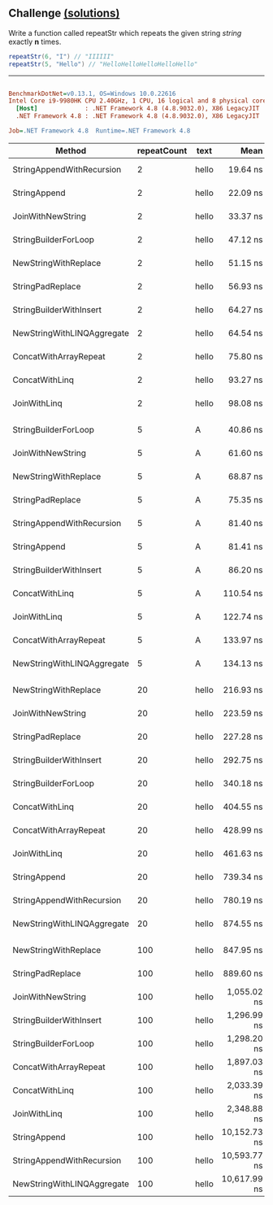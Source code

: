 ## Challenge [(solutions)](https://github.com/kvarcas91/Codewars-Solutions-and-Benchmarks/blob/master/Bench/Kata8/StringRepeat.cs)

Write a function called repeatStr which repeats the given string *string* exactly **n** times.

```c#
repeatStr(6, "I") // "IIIIII"
repeatStr(5, "Hello") // "HelloHelloHelloHelloHello"
```
---

``` ini

BenchmarkDotNet=v0.13.1, OS=Windows 10.0.22616
Intel Core i9-9980HK CPU 2.40GHz, 1 CPU, 16 logical and 8 physical cores
  [Host]             : .NET Framework 4.8 (4.8.9032.0), X86 LegacyJIT
  .NET Framework 4.8 : .NET Framework 4.8 (4.8.9032.0), X86 LegacyJIT

Job=.NET Framework 4.8  Runtime=.NET Framework 4.8  

```


|                     Method | repeatCount |  text |         Mean |     Error |    StdDev |       Median | Ratio | RatioSD |   Gen 0 |  Gen 1 | Allocated |
|--------------------------- |------------ |------ |-------------:|----------:|----------:|-------------:|------:|--------:|--------:|-------:|----------:|
|  StringAppendWithRecursion |           2 | hello |     19.64 ns |  0.411 ns |  0.384 ns |     19.69 ns |  0.42 |    0.01 |  0.0069 |      - |      36 B |
|               StringAppend |           2 | hello |     22.09 ns |  0.340 ns |  0.318 ns |     22.17 ns |  0.47 |    0.01 |  0.0069 |      - |      36 B |
|          JoinWithNewString |           2 | hello |     33.37 ns |  0.732 ns |  1.049 ns |     33.36 ns |  0.71 |    0.02 |  0.0114 |      - |      60 B |
|       StringBuilderForLoop |           2 | hello |     47.12 ns |  0.270 ns |  0.252 ns |     47.22 ns |  1.00 |    0.00 |  0.0206 |      - |     108 B |
|       NewStringWithReplace |           2 | hello |     51.15 ns |  0.862 ns |  0.807 ns |     50.81 ns |  1.09 |    0.02 |  0.0137 |      - |      72 B |
|           StringPadReplace |           2 | hello |     56.93 ns |  1.131 ns |  1.058 ns |     56.74 ns |  1.21 |    0.02 |  0.0107 |      - |      56 B |
|    StringBuilderWithInsert |           2 | hello |     64.27 ns |  0.580 ns |  0.542 ns |     64.08 ns |  1.36 |    0.01 |  0.0182 |      - |      96 B |
| NewStringWithLINQAggregate |           2 | hello |     64.54 ns |  1.290 ns |  1.267 ns |     64.69 ns |  1.37 |    0.03 |  0.0236 |      - |     124 B |
|      ConcatWithArrayRepeat |           2 | hello |     75.80 ns |  0.638 ns |  0.566 ns |     75.71 ns |  1.61 |    0.01 |  0.0244 |      - |     128 B |
|             ConcatWithLinq |           2 | hello |     93.27 ns |  1.857 ns |  1.737 ns |     92.42 ns |  1.98 |    0.04 |  0.0144 |      - |      76 B |
|               JoinWithLinq |           2 | hello |     98.08 ns |  1.192 ns |  1.115 ns |     98.34 ns |  2.08 |    0.02 |  0.0144 |      - |      76 B |
|                            |             |       |              |           |           |              |       |         |         |        |           |
|       StringBuilderForLoop |           5 |     A |     40.86 ns |  0.880 ns |  0.864 ns |     40.88 ns |  1.00 |    0.00 |  0.0183 |      - |      96 B |
|          JoinWithNewString |           5 |     A |     61.60 ns |  1.273 ns |  1.611 ns |     62.54 ns |  1.51 |    0.04 |  0.0114 |      - |      60 B |
|       NewStringWithReplace |           5 |     A |     68.87 ns |  1.424 ns |  1.399 ns |     69.64 ns |  1.69 |    0.04 |  0.0122 |      - |      64 B |
|           StringPadReplace |           5 |     A |     75.35 ns |  1.560 ns |  1.669 ns |     74.90 ns |  1.84 |    0.06 |  0.0091 |      - |      48 B |
|  StringAppendWithRecursion |           5 |     A |     81.40 ns |  1.530 ns |  1.431 ns |     82.14 ns |  2.00 |    0.04 |  0.0168 |      - |      88 B |
|               StringAppend |           5 |     A |     81.41 ns |  1.492 ns |  1.396 ns |     81.83 ns |  2.00 |    0.06 |  0.0168 |      - |      88 B |
|    StringBuilderWithInsert |           5 |     A |     86.20 ns |  1.739 ns |  1.786 ns |     86.56 ns |  2.11 |    0.06 |  0.0144 |      - |      76 B |
|             ConcatWithLinq |           5 |     A |    110.54 ns |  2.236 ns |  2.828 ns |    110.91 ns |  2.72 |    0.08 |  0.0122 |      - |      64 B |
|               JoinWithLinq |           5 |     A |    122.74 ns |  2.385 ns |  2.651 ns |    123.87 ns |  3.01 |    0.04 |  0.0122 |      - |      64 B |
|      ConcatWithArrayRepeat |           5 |     A |    133.97 ns |  2.598 ns |  2.552 ns |    135.48 ns |  3.28 |    0.07 |  0.0274 |      - |     144 B |
| NewStringWithLINQAggregate |           5 |     A |    134.13 ns |  2.461 ns |  2.302 ns |    134.32 ns |  3.29 |    0.08 |  0.0358 |      - |     188 B |
|                            |             |       |              |           |           |              |       |         |         |        |           |
|       NewStringWithReplace |          20 | hello |    216.93 ns |  4.333 ns |  4.636 ns |    217.72 ns |  0.64 |    0.01 |  0.0548 |      - |     288 B |
|          JoinWithNewString |          20 | hello |    223.59 ns |  4.402 ns |  6.026 ns |    221.51 ns |  0.66 |    0.02 |  0.0594 |      - |     312 B |
|           StringPadReplace |          20 | hello |    227.28 ns |  3.400 ns |  3.180 ns |    229.07 ns |  0.67 |    0.02 |  0.0517 |      - |     272 B |
|    StringBuilderWithInsert |          20 | hello |    292.75 ns |  5.727 ns |  5.357 ns |    295.36 ns |  0.86 |    0.02 |  0.0868 |      - |     457 B |
|       StringBuilderForLoop |          20 | hello |    340.18 ns |  5.901 ns |  5.519 ns |    342.85 ns |  1.00 |    0.00 |  0.1206 |      - |     633 B |
|             ConcatWithLinq |          20 | hello |    404.55 ns |  7.983 ns |  9.504 ns |    410.66 ns |  1.19 |    0.02 |  0.0486 |      - |     256 B |
|      ConcatWithArrayRepeat |          20 | hello |    428.99 ns |  7.912 ns |  7.401 ns |    425.12 ns |  1.26 |    0.02 |  0.0982 |      - |     517 B |
|               JoinWithLinq |          20 | hello |    461.63 ns |  9.178 ns | 13.737 ns |    464.35 ns |  1.37 |    0.05 |  0.0486 |      - |     256 B |
|               StringAppend |          20 | hello |    739.34 ns |  6.944 ns |  6.495 ns |    741.91 ns |  2.17 |    0.04 |  0.4530 |      - |   2,380 B |
|  StringAppendWithRecursion |          20 | hello |    780.19 ns | 14.867 ns | 13.907 ns |    778.11 ns |  2.29 |    0.06 |  0.4530 |      - |   2,380 B |
| NewStringWithLINQAggregate |          20 | hello |    874.55 ns | 11.890 ns | 11.122 ns |    878.07 ns |  2.57 |    0.06 |  0.4835 | 0.0010 |   2,540 B |
|                            |             |       |              |           |           |              |       |         |         |        |           |
|       NewStringWithReplace |         100 | hello |    847.95 ns | 14.395 ns | 13.465 ns |    853.46 ns |  0.66 |    0.02 |  0.2375 | 0.0010 |   1,250 B |
|           StringPadReplace |         100 | hello |    889.60 ns | 17.430 ns | 17.118 ns |    878.38 ns |  0.69 |    0.01 |  0.2346 | 0.0010 |   1,234 B |
|          JoinWithNewString |         100 | hello |  1,055.02 ns | 20.532 ns | 31.355 ns |  1,068.85 ns |  0.82 |    0.03 |  0.2728 | 0.0019 |   1,434 B |
|    StringBuilderWithInsert |         100 | hello |  1,296.99 ns | 25.437 ns | 24.983 ns |  1,305.86 ns |  1.00 |    0.03 |  0.3910 | 0.0038 |   2,059 B |
|       StringBuilderForLoop |         100 | hello |  1,298.20 ns | 25.139 ns | 29.927 ns |  1,307.32 ns |  1.00 |    0.00 |  0.4349 | 0.0038 |   2,283 B |
|      ConcatWithArrayRepeat |         100 | hello |  1,897.03 ns | 37.973 ns | 46.635 ns |  1,913.03 ns |  1.46 |    0.04 |  0.4330 | 0.0019 |   2,280 B |
|             ConcatWithLinq |         100 | hello |  2,033.39 ns | 40.714 ns | 52.940 ns |  2,049.01 ns |  1.57 |    0.05 |  0.4425 | 0.0038 |   2,323 B |
|               JoinWithLinq |         100 | hello |  2,348.88 ns | 46.185 ns | 77.165 ns |  2,369.10 ns |  1.81 |    0.07 |  0.4425 | 0.0038 |   2,323 B |
|               StringAppend |         100 | hello | 10,152.73 ns | 57.277 ns | 50.775 ns | 10,154.75 ns |  7.84 |    0.19 |  9.9182 | 0.0763 |  52,055 B |
|  StringAppendWithRecursion |         100 | hello | 10,593.77 ns | 50.159 ns | 41.885 ns | 10,580.33 ns |  8.19 |    0.18 |  9.9182 | 0.0763 |  52,055 B |
| NewStringWithLINQAggregate |         100 | hello | 10,617.99 ns | 38.995 ns | 36.476 ns | 10,607.11 ns |  8.21 |    0.18 | 10.0098 | 0.0916 |  52,537 B |
